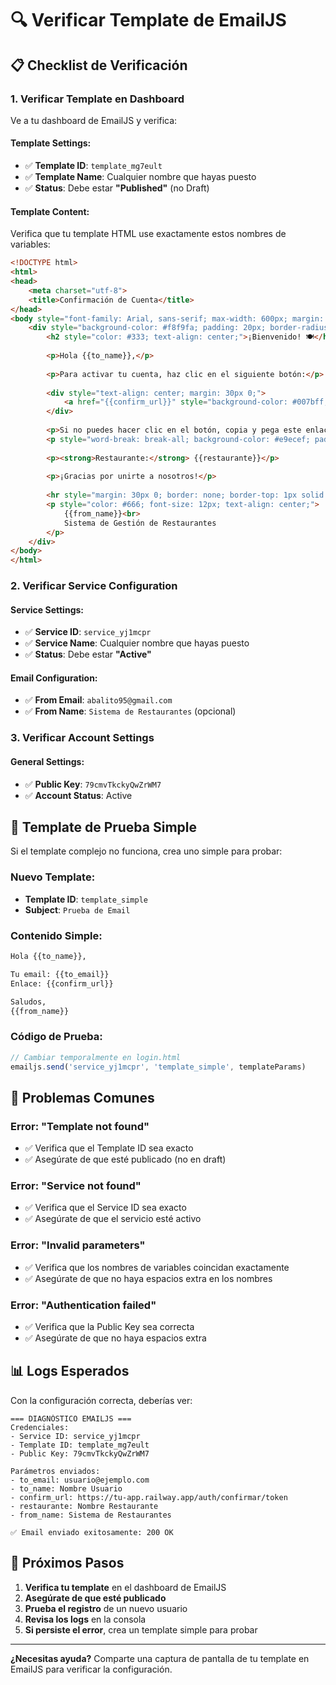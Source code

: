 # 🔍 Verificar Template de EmailJS

## 📋 **Checklist de Verificación**

### **1. Verificar Template en Dashboard**

Ve a tu dashboard de EmailJS y verifica:

#### **Template Settings:**
- ✅ **Template ID**: `template_mg7eult`
- ✅ **Template Name**: Cualquier nombre que hayas puesto
- ✅ **Status**: Debe estar **"Published"** (no Draft)

#### **Template Content:**
Verifica que tu template HTML use exactamente estos nombres de variables:

```html
<!DOCTYPE html>
<html>
<head>
    <meta charset="utf-8">
    <title>Confirmación de Cuenta</title>
</head>
<body style="font-family: Arial, sans-serif; max-width: 600px; margin: 0 auto; padding: 20px;">
    <div style="background-color: #f8f9fa; padding: 20px; border-radius: 10px;">
        <h2 style="color: #333; text-align: center;">¡Bienvenido! 🍽️</h2>
        
        <p>Hola {{to_name}},</p>
        
        <p>Para activar tu cuenta, haz clic en el siguiente botón:</p>
        
        <div style="text-align: center; margin: 30px 0;">
            <a href="{{confirm_url}}" style="background-color: #007bff; color: white; padding: 15px 30px; text-decoration: none; border-radius: 5px; display: inline-block; font-weight: bold;">Confirmar Cuenta</a>
        </div>
        
        <p>Si no puedes hacer clic en el botón, copia y pega este enlace:</p>
        <p style="word-break: break-all; background-color: #e9ecef; padding: 10px; border-radius: 3px; font-family: monospace;">{{confirm_url}}</p>
        
        <p><strong>Restaurante:</strong> {{restaurante}}</p>
        
        <p>¡Gracias por unirte a nosotros!</p>
        
        <hr style="margin: 30px 0; border: none; border-top: 1px solid #dee2e6;">
        <p style="color: #666; font-size: 12px; text-align: center;">
            {{from_name}}<br>
            Sistema de Gestión de Restaurantes
        </p>
    </div>
</body>
</html>
```

### **2. Verificar Service Configuration**

#### **Service Settings:**
- ✅ **Service ID**: `service_yj1mcpr`
- ✅ **Service Name**: Cualquier nombre que hayas puesto
- ✅ **Status**: Debe estar **"Active"**

#### **Email Configuration:**
- ✅ **From Email**: `abalito95@gmail.com`
- ✅ **From Name**: `Sistema de Restaurantes` (opcional)

### **3. Verificar Account Settings**

#### **General Settings:**
- ✅ **Public Key**: `79cmvTkckyQwZrWM7`
- ✅ **Account Status**: Active

## 🧪 **Template de Prueba Simple**

Si el template complejo no funciona, crea uno simple para probar:

### **Nuevo Template:**
- **Template ID**: `template_simple`
- **Subject**: `Prueba de Email`

### **Contenido Simple:**
```html
Hola {{to_name}},

Tu email: {{to_email}}
Enlace: {{confirm_url}}

Saludos,
{{from_name}}
```

### **Código de Prueba:**
```javascript
// Cambiar temporalmente en login.html
emailjs.send('service_yj1mcpr', 'template_simple', templateParams)
```

## 🚨 **Problemas Comunes**

### **Error: "Template not found"**
- ✅ Verifica que el Template ID sea exacto
- ✅ Asegúrate de que esté publicado (no en draft)

### **Error: "Service not found"**
- ✅ Verifica que el Service ID sea exacto
- ✅ Asegúrate de que el servicio esté activo

### **Error: "Invalid parameters"**
- ✅ Verifica que los nombres de variables coincidan exactamente
- ✅ Asegúrate de que no haya espacios extra en los nombres

### **Error: "Authentication failed"**
- ✅ Verifica que la Public Key sea correcta
- ✅ Asegúrate de que no haya espacios extra

## 📊 **Logs Esperados**

Con la configuración correcta, deberías ver:

```
=== DIAGNÓSTICO EMAILJS ===
Credenciales:
- Service ID: service_yj1mcpr
- Template ID: template_mg7eult
- Public Key: 79cmvTkckyQwZrWM7

Parámetros enviados:
- to_email: usuario@ejemplo.com
- to_name: Nombre Usuario
- confirm_url: https://tu-app.railway.app/auth/confirmar/token
- restaurante: Nombre Restaurante
- from_name: Sistema de Restaurantes

✅ Email enviado exitosamente: 200 OK
```

## 🎯 **Próximos Pasos**

1. **Verifica tu template** en el dashboard de EmailJS
2. **Asegúrate de que esté publicado**
3. **Prueba el registro** de un nuevo usuario
4. **Revisa los logs** en la consola
5. **Si persiste el error**, crea un template simple para probar

---

**¿Necesitas ayuda?** Comparte una captura de pantalla de tu template en EmailJS para verificar la configuración.
